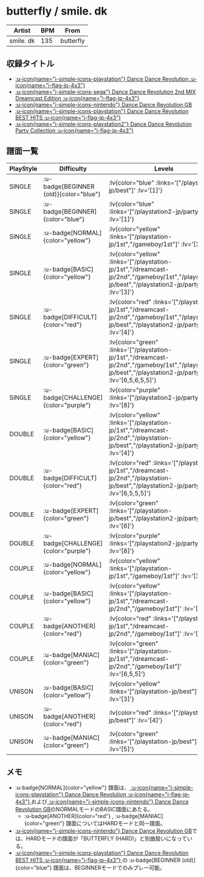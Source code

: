 # butterfly / smile. dk

|Artist|BPM|From|
|------|---|----|
|smile. dk|135|butterfly|

## 収録タイトル

- [ :u-icon{name="i-simple-icons-playstation"} Dance Dance Revolution :u-icon{name="i-flag-jp-4x3"} ](/playstation-jp/1st)
- [ :u-icon{name="i-simple-icons-sega"} Dance Dance Revolution 2nd MIX Dreamcast Edition :u-icon{name="i-flag-jp-4x3"} ](/dreamcast-jp/2nd)
- [ :u-icon{name="i-simple-icons-nintendo"} Dance Dance Revolution GB](/gameboy/1st)
- [ :u-icon{name="i-simple-icons-playstation"} Dance Dance Revolution BEST HITS :u-icon{name="i-flag-jp-4x3"} ](/playstation-jp/best)
- [ :u-icon{name="i-simple-icons-playstation2"} Dance Dance Revolution Party Collection :u-icon{name="i-flag-jp-4x3"} ](/playstation2-jp/party)

## 譜面一覧

|PlayStyle|Difficulty|Levels|Notes|Movie|
|---------|----------|------|-----|-----|
|SINGLE| :u-badge[BEGINNER (old)]{color="blue"} | :lv{color="blue" :links='["/playstation-jp/best"]' :lv='[1]'} |80/0||
|SINGLE| :u-badge[BEGINNER]{color="blue"} | :lv{color="blue" :links='["/playstation2-jp/party"]' :lv='[1]'} |88/0||
|SINGLE| :u-badge[NORMAL]{color="yellow"} | :lv{color="yellow" :links='["/playstation-jp/1st","/gameboy/1st"]' :lv='[3,2]'} |138/0||
|SINGLE| :u-badge[BASIC]{color="yellow"} | :lv{color="yellow" :links='["/playstation-jp/1st","/dreamcast-jp/2nd","/gameboy/1st","/playstation-jp/best","/playstation2-jp/party"]' :lv='[3]'} |160/0||
|SINGLE| :u-badge[DIFFICULT]{color="red"} | :lv{color="red" :links='["/playstation-jp/1st","/dreamcast-jp/2nd","/gameboy/1st","/playstation-jp/best","/playstation2-jp/party"]' :lv='[4]'} |160/0||
|SINGLE| :u-badge[EXPERT]{color="green"} | :lv{color="green" :links='["/playstation-jp/1st","/dreamcast-jp/2nd","/gameboy/1st","/playstation-jp/best","/playstation2-jp/party"]' :lv='[6,5,6,5,5]'} |213/0||
|SINGLE| :u-badge[CHALLENGE]{color="purple"} | :lv{color="purple" :links='["/playstation2-jp/party"]' :lv='[8]'} |323/4||
|DOUBLE| :u-badge[BASIC]{color="yellow"} | :lv{color="yellow" :links='["/playstation-jp/1st","/dreamcast-jp/2nd","/playstation-jp/best","/playstation2-jp/party"]' :lv='[4]'} |164/0||
|DOUBLE| :u-badge[DIFFICULT]{color="red"} | :lv{color="red" :links='["/playstation-jp/1st","/dreamcast-jp/2nd","/playstation-jp/best","/playstation2-jp/party"]' :lv='[6,5,5,5]'} |191/0||
|DOUBLE| :u-badge[EXPERT]{color="green"} | :lv{color="green" :links='["/playstation-jp/best","/playstation2-jp/party"]' :lv='[6]'} |223/0||
|DOUBLE| :u-badge[CHALLENGE]{color="purple"} | :lv{color="purple" :links='["/playstation2-jp/party"]' :lv='[8]'} |326/6||
|COUPLE| :u-badge[NORMAL]{color="yellow"} | :lv{color="yellow" :links='["/playstation-jp/1st","/gameboy/1st"]' :lv='[3,2]'} |||
|COUPLE| :u-badge[BASIC]{color="yellow"} | :lv{color="yellow" :links='["/playstation-jp/1st","/dreamcast-jp/2nd","/gameboy/1st"]' :lv='[3]'} |||
|COUPLE| :u-badge[ANOTHER]{color="red"} | :lv{color="red" :links='["/playstation-jp/1st","/dreamcast-jp/2nd","/gameboy/1st"]' :lv='[4]'} |||
|COUPLE| :u-badge[MANIAC]{color="green"} | :lv{color="green" :links='["/playstation-jp/1st","/dreamcast-jp/2nd","/gameboy/1st"]' :lv='[6,5,5]'} |||
|UNISON| :u-badge[BASIC]{color="yellow"} | :lv{color="yellow" :links='["/playstation-jp/best"]' :lv='[3]'} |||
|UNISON| :u-badge[ANOTHER]{color="red"} | :lv{color="red" :links='["/playstation-jp/best"]' :lv='[4]'} |||
|UNISON| :u-badge[MANIAC]{color="green"} | :lv{color="green" :links='["/playstation-jp/best"]' :lv='[5]'} |||

## メモ

- :u-badge[NORMAL]{color="yellow"} 譜面は、[ :u-icon{name="i-simple-icons-playstation"} Dance Dance Revolution :u-icon{name="i-flag-jp-4x3"} ](/playstation-jp/1st)および[ :u-icon{name="i-simple-icons-nintendo"} Dance Dance Revolution GB](/gameboy/1st)のNORMALモードのBASIC譜面にあたる。
  - :u-badge[ANOTHER]{color="red"} , :u-badge[MANIAC]{color="green"} 譜面についてはHARDモードと同一譜面。
- [ :u-icon{name="i-simple-icons-nintendo"} Dance Dance Revolution GB](/gameboy/1st)では、HARDモードの譜面が「BUTTERFLY (HARD)」と別曲扱いになっている。
- [ :u-icon{name="i-simple-icons-playstation"} Dance Dance Revolution BEST HITS :u-icon{name="i-flag-jp-4x3"} ](/playstation-jp/best)の :u-badge[BEGINNER (old)]{color="blue"} 譜面は、BEGINNERモードでのみプレー可能。
